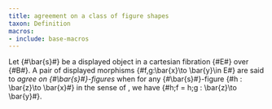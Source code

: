 ```yaml
---
title: agreement on a class of figure shapes
taxon: Definition
macros:
- include: base-macros
---
```


Let {#\bar{s}#} be a displayed object in a cartesian fibration {#E#} over {#B#}.
A pair of displayed morphisms {#f,g:\bar{x}\to \bar{y}\in E#} are said to
*agree on {#\bar{s}#}-figures* when for any {#\bar{s}#}-figure
{#h : \bar{z}\to \bar{x}#} in the sense of [](frct-002K), we have {#h;f = h;g : \bar{z}\to \bar{y}#}.
